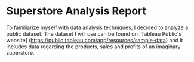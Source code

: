 # Superstore Analysis Report
To familiarize myself with data analysis techniques, I decided to analyze a public dataset. The dataset I will use can be found on [Tableau Public's website] (https://public.tableau.com/app/resources/sample-data) and it includes data regarding the products, sales and profits of an imaginary superstore.
